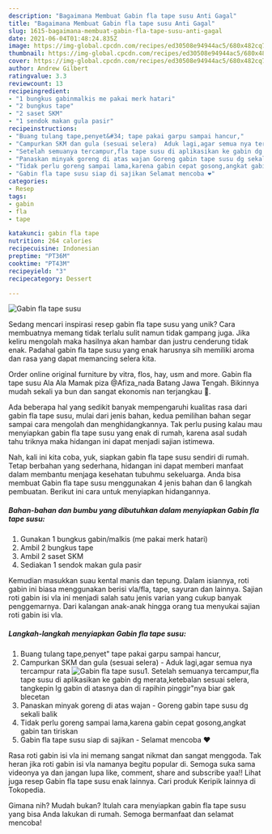 ```yaml
---
description: "Bagaimana Membuat Gabin fla tape susu Anti Gagal"
title: "Bagaimana Membuat Gabin fla tape susu Anti Gagal"
slug: 1615-bagaimana-membuat-gabin-fla-tape-susu-anti-gagal
date: 2021-06-04T01:48:24.835Z
image: https://img-global.cpcdn.com/recipes/ed30508e94944ac5/680x482cq70/gabin-fla-tape-susu-foto-resep-utama.jpg
thumbnail: https://img-global.cpcdn.com/recipes/ed30508e94944ac5/680x482cq70/gabin-fla-tape-susu-foto-resep-utama.jpg
cover: https://img-global.cpcdn.com/recipes/ed30508e94944ac5/680x482cq70/gabin-fla-tape-susu-foto-resep-utama.jpg
author: Andrew Gilbert
ratingvalue: 3.3
reviewcount: 13
recipeingredient:
- "1 bungkus gabinmalkis me pakai merk hatari"
- "2 bungkus tape"
- "2 saset SKM"
- "1 sendok makan gula pasir"
recipeinstructions:
- "Buang tulang tape,penyet&#34; tape pakai garpu sampai hancur,"
- "Campurkan SKM dan gula (sesuai selera)  Aduk lagi,agar semua nya tercampur rata"
- "Setelah semuanya tercampur,fla tape susu di aplikasikan ke gabin dg merata,ketebalan sesuai selera, tangkepin lg gabin di atasnya dan di rapihin pinggir&#34;nya biar gak blecetan"
- "Panaskan minyak goreng di atas wajan Goreng gabin tape susu dg sekali balik"
- "Tidak perlu goreng sampai lama,karena gabin cepat gosong,angkat gabin tan tiriskan"
- "Gabin fla tape susu siap di sajikan Selamat mencoba ❤️"
categories:
- Resep
tags:
- gabin
- fla
- tape

katakunci: gabin fla tape 
nutrition: 264 calories
recipecuisine: Indonesian
preptime: "PT36M"
cooktime: "PT43M"
recipeyield: "3"
recipecategory: Dessert

---
```



![Gabin fla tape susu](https://img-global.cpcdn.com/recipes/ed30508e94944ac5/680x482cq70/gabin-fla-tape-susu-foto-resep-utama.jpg)

Sedang mencari inspirasi resep gabin fla tape susu yang unik? Cara membuatnya memang tidak terlalu sulit namun tidak gampang juga. Jika keliru mengolah maka hasilnya akan hambar dan justru cenderung tidak enak. Padahal gabin fla tape susu yang enak harusnya sih memiliki aroma dan rasa yang dapat memancing selera kita.

Order online original furniture by vitra, flos, hay, usm and more. Gabin fla tape susu Ala Ala Mamak piza @Afiza_nada Batang Jawa Tengah. Bikinnya mudah sekali ya bun dan sangat ekonomis nan terjangkau 🥰.

Ada beberapa hal yang sedikit banyak mempengaruhi kualitas rasa dari gabin fla tape susu, mulai dari jenis bahan, kedua pemilihan bahan segar sampai cara mengolah dan menghidangkannya. Tak perlu pusing kalau mau menyiapkan gabin fla tape susu yang enak di rumah, karena asal sudah tahu triknya maka hidangan ini dapat menjadi sajian istimewa.


Nah, kali ini kita coba, yuk, siapkan gabin fla tape susu sendiri di rumah. Tetap berbahan yang sederhana, hidangan ini dapat memberi manfaat dalam membantu menjaga kesehatan tubuhmu sekeluarga. Anda bisa membuat Gabin fla tape susu menggunakan 4 jenis bahan dan 6 langkah pembuatan. Berikut ini cara untuk menyiapkan hidangannya.

<!--inarticleads1-->

##### Bahan-bahan dan bumbu yang dibutuhkan dalam menyiapkan Gabin fla tape susu:

1. Gunakan 1 bungkus gabin/malkis (me pakai merk hatari)
1. Ambil 2 bungkus tape
1. Ambil 2 saset SKM
1. Sediakan 1 sendok makan gula pasir


Kemudian masukkan suau kental manis dan tepung. Dalam isiannya, roti gabin ini biasa menggunakan berisi vla/fla, tape, sayuran dan lainnya. Sajian roti gabin isi vla ini menjadi salah satu jenis varian yang cukup banyak penggemarnya. Dari kalangan anak-anak hingga orang tua menyukai sajian roti gabin isi vla. 

<!--inarticleads2-->

##### Langkah-langkah menyiapkan Gabin fla tape susu:

1. Buang tulang tape,penyet&#34; tape pakai garpu sampai hancur,
1. Campurkan SKM dan gula (sesuai selera)  - Aduk lagi,agar semua nya tercampur rata
<img src="//assets-global.cpcdn.com/assets/icons/button_play-2c75c40dde080a61004c1f40b05d8f140eaff45d7e9e6481dc71c63d2e7c4909.png" alt="Gabin fla tape susu">1. Setelah semuanya tercampur,fla tape susu di aplikasikan ke gabin dg merata,ketebalan sesuai selera, tangkepin lg gabin di atasnya dan di rapihin pinggir&#34;nya biar gak blecetan
1. Panaskan minyak goreng di atas wajan - Goreng gabin tape susu dg sekali balik
1. Tidak perlu goreng sampai lama,karena gabin cepat gosong,angkat gabin tan tiriskan
1. Gabin fla tape susu siap di sajikan - Selamat mencoba ❤️


Rasa roti gabin isi vla ini memang sangat nikmat dan sangat menggoda. Tak heran jika roti gabin isi vla namanya begitu popular di. Semoga suka sama videonya ya dan jangan lupa like, comment, share and subscribe yaa!! Lihat juga resep Gabin fla tape susu enak lainnya. Cari produk Keripik lainnya di Tokopedia. 

Gimana nih? Mudah bukan? Itulah cara menyiapkan gabin fla tape susu yang bisa Anda lakukan di rumah. Semoga bermanfaat dan selamat mencoba!
